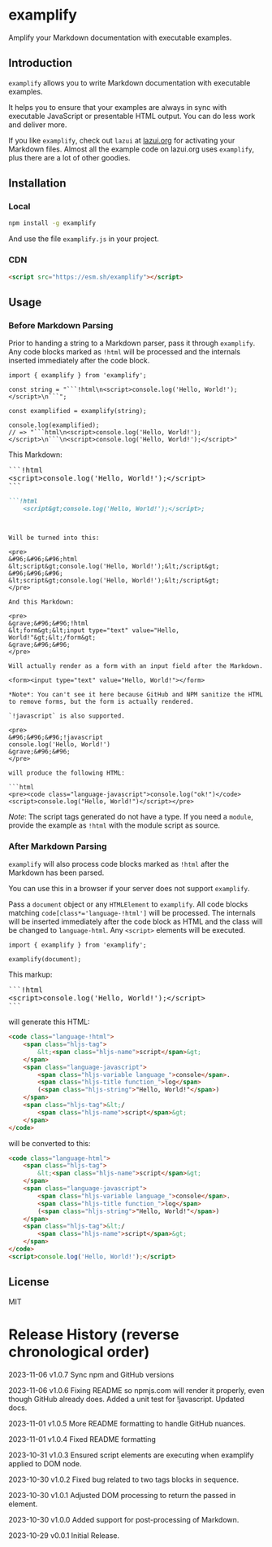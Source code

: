 # examplify

Amplify your Markdown documentation with executable examples.

## Introduction

`examplify` allows you to write Markdown documentation with executable examples.

It helps you to ensure that your examples are always in sync with executable JavaScript or
presentable HTML output. You can do less work and deliver more.

If you like `examplify`, check out `lazui` at [lazui.org](https://lazui.org/lazui.md#examplify-and-showsource) for activating
your Markdown files. Almost all the example code on lazui.org uses `examplify`, plus there are 
a lot of other goodies.

## Installation

### Local

```bash
npm install -g examplify
```

And use the file `examplify.js` in your project.

### CDN

```html
<script src="https://esm.sh/examplify"></script>
```

## Usage

### Before Markdown Parsing

Prior to handing a string to a Markdown parser, pass it through `examplify`. Any code blocks
marked as `!html` will be processed and the internals inserted immediately after the code block.

```
import { examplify } from 'examplify';

const string = "```!html\n<script>console.log('Hello, World!');</script>\n```";

const examplified = examplify(string);

console.log(examplified);
// => "```html\n<script>console.log('Hello, World!');</script>\n```\n<script>console.log('Hello, World!');</script>"
```

This Markdown:

<pre>
&#96;&#96;&#96;!html
&lt;script&gt;console.log('Hello, World!');&lt;/script&gt;
&grave;&#96;&#96;
</pre>

```markdown
```!html
    <script&gt;console.log('Hello, World!');</script>;
```
```


Will be turned into this:

<pre>
&#96;&#96;&#96;html
&lt;script&gt;console.log('Hello, World!');&lt;/script&gt;
&#96;&#96;&#96;
&lt;script&gt;console.log('Hello, World!');&lt;/script&gt;
</pre>

And this Markdown:

<pre>
&grave;&#96;&#96;!html
&lt;form&gt;&lt;input type="text" value="Hello, World!"&gt;&lt;/form&gt;
&grave;&#96;&#96;
</pre>

Will actually render as a form with an input field after the Markdown.

<form><input type="text" value="Hello, World!"></form>

*Note*: You can't see it here because GitHub and NPM sanitize the HTML to remove forms, but the form is actually rendered.

`!javascript` is also supported.

<pre>
&#96;&#96;&#96;!javascript
console.log('Hello, World!')
&grave;&#96;&#96;
</pre>

will produce the following HTML:

```html
<pre><code class="language-javascript">console.log("ok!")</code>
<script>console.log("Hello, World!")</script></pre>
```

*Note*: The script tags generated do not have a type. If you need a `module`, provide the example as `!html` with the
module script as source.


### After Markdown Parsing

`examplify` will also process code blocks marked as `!html` after the Markdown has been parsed.

You can use this in a browser if your server does not support `examplify`.

Pass a `document` object or any `HTMLElement` to `examplify`. All code blocks matching `code[class*='language-!html']`
will be processed. The internals will be inserted immediately after the code block as HTML and the class will be changed to
`language-html`. Any `<script>` elements will be executed.

```
import { examplify } from 'examplify';

examplify(document);
```

This markup:

<pre>
&#96;&#96;&#96;!html
&lt;script&gt;console.log('Hello, World!');&lt;/script&gt;
&grave;&#96;&#96;
</pre>


will generate this HTML:

```html
<code class="language-!html">
    <span class="hljs-tag">
        &lt;<span class="hljs-name">script</span>&gt;
    </span>
    <span class="language-javascript">
        <span class="hljs-variable language_">console</span>.
        <span class="hljs-title function_">log</span>
        (<span class="hljs-string">"Hello, World!"</span>)
    </span>
    <span class="hljs-tag">&lt;/
        <span class="hljs-name">script</span>&gt;
    </span>
</code>
```

will be converted to this:

```html
<code class="language-html">
    <span class="hljs-tag">
        &lt;<span class="hljs-name">script</span>&gt;
    </span>
    <span class="language-javascript">
        <span class="hljs-variable language_">console</span>.
        <span class="hljs-title function_">log</span>
        (<span class="hljs-string">"Hello, World!"</span>)
    </span>
    <span class="hljs-tag">&lt;/
        <span class="hljs-name">script</span>&gt;
    </span>
</code>
<script>console.log('Hello, World!');</script>
```


## License

MIT

# Release History (reverse chronological order)

2023-11-06 v1.0.7 Sync npm and GitHub versions

2023-11-06 v1.0.6 Fixing README so npmjs.com will render it properly, even though GitHub already does. Added a unit test
for !javascript. Updated docs.

2023-11-01 v1.0.5 More README formatting to handle GitHub nuances.

2023-11-01 v1.0.4 Fixed README formatting

2023-10-31 v1.0.3 Ensured script elements are executing when examplify applied to DOM node.

2023-10-30 v1.0.2 Fixed bug related to two tags blocks in sequence.

2023-10-30 v1.0.1 Adjusted DOM processing to return the passed in element.

2023-10-30 v1.0.0 Added support for post-processing of Markdown.

2023-10-29 v0.0.1 Initial Release.
